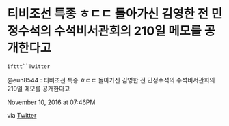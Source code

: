 # 티비조선 특종 ㅎㄷㄷ 돌아가신 김영한 전 민정수석의 수석비서관회의 210일 메모를 공개한다고
`ifttt``Twitter`

@eun8544 : 티비조선 특종 ㅎㄷㄷ 돌아가신 김영한 전 민정수석의 수석비서관회의 210일 메모를 공개한다고

November 10, 2016 at 07:46PM

via [Twitter](http://twitter.com/eun8544/status/796665395050610688)